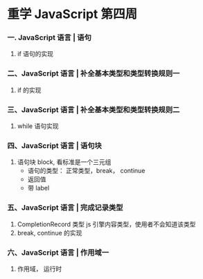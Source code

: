 # 重学 JavaScript 第四周

### 一. JavaScript 语言 | 语句

1. if 语句的实现

### 二、JavaScript 语言 | 补全基本类型和类型转换规则一

1. if 的实现

### 三、JavaScript 语言 | 补全基本类型和类型转换规则二

1. while 语句实现

### 四、JavaScript 语言 | 语句块

1. 语句块 block, 看标准是一个三元组
   - 语句的类型： 正常类型，break， continue
   - 返回值
   - 带 label

### 五、JavaScript 语言 | 完成记录类型

1. CompletionRecord 类型 js 引擎内容类型，使用者不会知道该类型
2. break, continue 的实现

### 六、JavaScript 语言 | 作用域一

1. 作用域， 运行时
